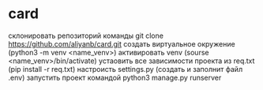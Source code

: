 # card
склонировать репозиторий команды git clone https://github.com/aliyanb/card.git
создать виртуальное окружение (python3 -m venv <name_venv>)
активировать venv (sourse <name_venv>/bin/activate)
устаовить все зависимости проекта из req.txt (pip install -r req.txt)
настроисть settings.py (создать и заполнит файл .env)
запустить проект командой python3 manage.py runserver